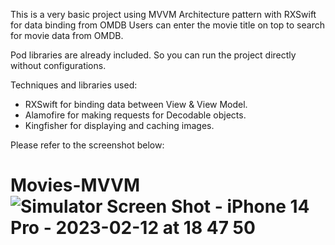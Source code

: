 This is a very basic project using MVVM Architecture pattern with RXSwift for data binding from OMDB
Users can enter the movie title on top to search for movie data from OMDB.

Pod libraries are already included. So you can run the project directly without configurations.

Techniques and libraries used:
- RXSwift for binding data between View & View Model.
- Alamofire for making requests for Decodable objects.
- Kingfisher for displaying and caching images.

Please refer to the screenshot below:

# Movies-MVVM![Simulator Screen Shot - iPhone 14 Pro - 2023-02-12 at 18 47 50](https://user-images.githubusercontent.com/3055023/218309112-836fb752-a42e-49d9-8bd2-7ab562ca4531.png)
